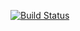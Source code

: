 [![Build Status](https://travis-ci.org/sinelshchikovigor/react-schedule-grid.svg?branch=master)](https://travis-ci.org/sinelshchikovigor/react-schedule-grid)
